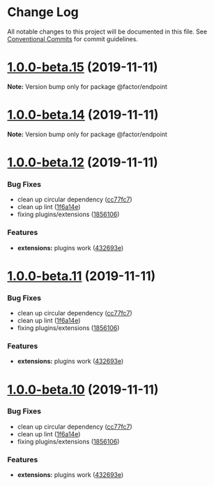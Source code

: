 # Change Log

All notable changes to this project will be documented in this file.
See [Conventional Commits](https://conventionalcommits.org) for commit guidelines.

# [1.0.0-beta.15](https://github.com/fiction-com/factor/compare/v1.0.0-beta.14...v1.0.0-beta.15) (2019-11-11)

**Note:** Version bump only for package @factor/endpoint

# [1.0.0-beta.14](https://github.com/fiction-com/factor/compare/v1.0.0-beta.13...v1.0.0-beta.14) (2019-11-11)

**Note:** Version bump only for package @factor/endpoint

# [1.0.0-beta.12](https://github.com/fiction-com/factor/compare/v1.0.0-beta.9...v1.0.0-beta.12) (2019-11-11)

### Bug Fixes

- clean up circular dependency ([cc77fc7](https://github.com/fiction-com/factor/commit/cc77fc7fe87a52ba1a9cd5303cbb0c9015a0ae52))
- clean up lint ([1f6a14e](https://github.com/fiction-com/factor/commit/1f6a14eeb097269a9039245f78e8b07509f608dc))
- fixing plugins/extensions ([1856106](https://github.com/fiction-com/factor/commit/185610687d2a6794704c03e091bb064134b3e144))

### Features

- **extensions:** plugins work ([432693e](https://github.com/fiction-com/factor/commit/432693ed993e6a55a24c672186b4988cc120aaf0))

# [1.0.0-beta.11](https://github.com/fiction-com/factor/compare/v1.0.0-beta.9...v1.0.0-beta.11) (2019-11-11)

### Bug Fixes

- clean up circular dependency ([cc77fc7](https://github.com/fiction-com/factor/commit/cc77fc7fe87a52ba1a9cd5303cbb0c9015a0ae52))
- clean up lint ([1f6a14e](https://github.com/fiction-com/factor/commit/1f6a14eeb097269a9039245f78e8b07509f608dc))
- fixing plugins/extensions ([1856106](https://github.com/fiction-com/factor/commit/185610687d2a6794704c03e091bb064134b3e144))

### Features

- **extensions:** plugins work ([432693e](https://github.com/fiction-com/factor/commit/432693ed993e6a55a24c672186b4988cc120aaf0))

# [1.0.0-beta.10](https://github.com/fiction-com/factor/compare/v1.0.0-beta.9...v1.0.0-beta.10) (2019-11-11)

### Bug Fixes

- clean up circular dependency ([cc77fc7](https://github.com/fiction-com/factor/commit/cc77fc7fe87a52ba1a9cd5303cbb0c9015a0ae52))
- clean up lint ([1f6a14e](https://github.com/fiction-com/factor/commit/1f6a14eeb097269a9039245f78e8b07509f608dc))
- fixing plugins/extensions ([1856106](https://github.com/fiction-com/factor/commit/185610687d2a6794704c03e091bb064134b3e144))

### Features

- **extensions:** plugins work ([432693e](https://github.com/fiction-com/factor/commit/432693ed993e6a55a24c672186b4988cc120aaf0))
